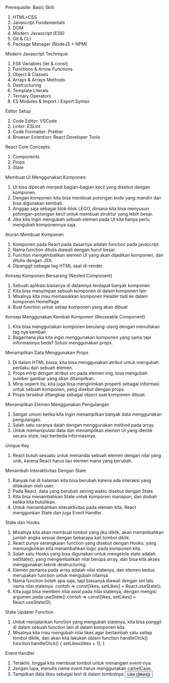 Prerequisite:
Basic Skill:
1. HTML+CSS
2. Javascript Fundamentals
3. DOM
4. Modern Javascript (ES6)
5. Git & CLI
6. Package Manager (NodeJS + NPM)

Modern Javascript Technique:
1. ES6 Variables (let & const)
2. Functions & Arrow Functions
3. Object & Classes
4. Arrays & Arrays Methods
5. Destructuring
6. Template Literals
7. Ternary Operators
8. ES Modules & Import / Export Syntax

Editor Setup
1. Code Editor: VSCode
2. Linter: ESLint
3. Code Formatter: Prettier
4. Browser Extention: React Developer Tools

React Core Concepts:
1. Components
2. Props
3. State

Membuat UI Menggunakan Komponen:
1. UI bisa dipecah menjadi bagian-bagian kecil yang disebut dengan komponen.
2. Dengan komponen kita bisa membuat potongan kode yang mandiri dan bisa digunakan kembali.
3. Anggap saja sebagai blok-blok LEGO, dimana kita bisa menyusun potongan-potongan kecil untuk membuat struktur yang lebih besar.
4. Jika kita ingin mengubah sebuah elemen pada UI kita hanya perlu mengubah komponennya saja.

Aturan Membuat Komponen
1. Komponen pada React pada dasarnya adalah function pada javascript.
2. Nama function ditulis diawali dengan huruf besar.
3. Function mengembalikan elemen UI yang akan dijadikan komponen, dan ditulis dengan JSX.
4. Dipanggil sebagai tag HTML saat di-render

Konsep Komponen Bersarang (Nested Component)
1. Sebuah aplikasi biasanya di dalamnya terdapat banyak komponen
2. Kita bisa menyimpan sebuah komponen di dalam komponen lain
3. Misalnya kita mau memasukkan komponen Header tadi ke dalam komponen HomePage
4. Buat function untuk setiap komponen yang akan dibuat

Konsep Menggunakan Kembali Komponen (Reuseable Component)
1. Kita bisa menggunakan komponen berulang-ulang dengan menuliskan tag nya kembali.
2. Bagaimana jika kita ingin menggunakan komponen yang sama tapi informasinya beda? Solusi menggunakan props.

Menampilkan Data Menggunakan Props
1. Di dalam HTML biasa, kita bisa menggunakan atribut untuk mengubah perilaku dari sebuah elemen.
2. Props mirip dengan atribut src pada elemen img, bisa mengubah sumber gambar yang akan ditampilkan.
3. Mirip seperti itu, kita juga bisa mengirimkan properti sebagai informasi untuk sebuah komponen, yang disebut dengan props.
4. Props tersebut ditangkap sebagai object saat komponen dibuat.

Menampilkan Elemen Menggunakan Pengulangan
1. Sangat umum ketika kita ingin menampilkan banyak data menggunakan pengulangan.
2. Salah satu caranya dalah dengan menggunakan method pada array.
3. Untuk memanipulasi data dan menampilkan elemen UI yang identik secara style, tapi berbeda informasinya.

Unique Key
1. React butuh sesuatu untuk menandai sebuah elemen dengan nilai yang unik, karena React harus tau elemen mana yang berubah.

Menambah Interaktivitas Dengan State
1. Banyak hal di halaman kita bisa berubah karena ada interaksi yang dilakukan oleh user.
2. Pada React, data yang berubah seiring waktu disebut dengan State.
3. Kita bisa menambahkan State untuk komponen manapun, dan diubah ketika kita butuhkan.
4. Untuk menambahkan interaktivitas pada elemen kita, React menggunkan State dan juga Event Handler.

State dan Hooks
1. Misalnya kita akan membuat tombol yang jika diklik, akan menambahkan jumlah angka sesuai dengan bebarapa kali tombol diklik.
2. React punya serangkaian function yang disebut dengan Hooks, yang memungkinkan kita menambahkan logic pada komponen kita.
3. Salah satu Hooks yang bisa digunakan untuk mengelola state adalah setState(), yang mengembalikan nilai berupa array, dan bisa kita akses menggunakan teknik destructuring.
4. Elemen pertama pada array adalah nilai statenya, dan elemen kedua merupakan function untuk mengubah nilainya
5. Nama function boleh apa saja, tapi biasanya diawali dengan set lalu nama nilai statenya.
contoh => const[likes, setLikes] = React.useState();
6. Kita juga bisa memberi nilai awal pada nilai statenya, dengan mengisi argumen pada useState()
contoh => const[likes, setLikes] = React.useState(0);

State Updater Function
1. Untuk menjalankan function yang mengubah statenya, kita bisa panggil di dalam sebuah function lain di dalam komponen kita
2. Misalnya kita mau mengubah nilai likes agar bertambah satu setiap tombol diklik, dan akan kita lakukan dalam function handleClick()
function handleClick() {
    setLikes(likes + 1);
}

Event Handler
1. Terakhir, tinggal kita membuat tombol untuk menangani event-nya.
2. Jangan lupa, menulis nama event harus menggunakan camelCase.
3. Tampilkan data likes sebagai text di dalam tombolnya
<button onClick={handleClick}>Like ({likes})</button>